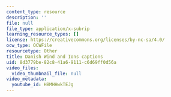 ```yaml
---
content_type: resource
description: ''
file: null
file_type: application/x-subrip
learning_resource_types: []
license: https://creativecommons.org/licenses/by-nc-sa/4.0/
ocw_type: OCWFile
resourcetype: Other
title: Danish Wind and Ions captions
uid: 8d3779be-82c8-41a6-9111-c6d69ff0d56a
video_files:
  video_thumbnail_file: null
video_metadata:
  youtube_id: HBMHHwkTEJg
---
```

